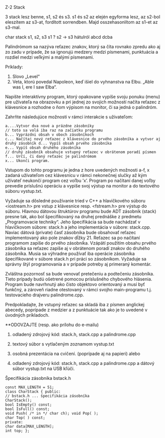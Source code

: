 Z-2 Stack

3 stack lesz benne, s1, s2 és s3. s1 és s2 az elején egyforma lesz, az s2-bol eleszítem az s3-at, fordított sorrendben. 
Majd osszehasonlítom az s1-et az s3-mal.

char stack s1, s2, s3 
s1 ? s2 -> s3 hátulról
abcd dcba


Palindrómom sa nazýva reťazec znakov, ktorý sa číta rovnako zpredu ako aj zo zadu v prípade, že sa ignorujú medzery medzi písmenami, punktuácia a rozdiel medzi veľkými a malými písmenami.


Príklady:


1. Slovo „Level“
2. Veta, ktorú povedal Napoleon, keď išiel do vyhnanstva na Elbu.
„Able was I, ere I saw Elba“.


Napíšte interaktívny program, ktorý opakovane vypíše svoju ponuku (menu) pre užívateľa na obrazovku a pri jednej zo svojich možností načíta reťazec z klávesnice a rozhodne o ňom výpisom na monitor, či sa jedná o palindróm.


Zahrňte následujúce možnosti v rámci interakcie s užívateľom:
```
a....Vytvor dva nové a prázdne zásobníky
// toto sa volá iba raz na začiatku programu
b... Vyprázdni obsah v oboch zásobníkoch
c... Načítaj nový reťazec z klávesnice do prvého zásobníka a vytvor aj druhý zásobník d... Vypíš obsah prvého zásobníka
e... Vypíš obsah druhého zásobníka
// druhý zásobník obsahuje vstupný reťazec v obrátenom poradí písmen
f... Určí, či daný reťazec je palindrómom
x... Ukonči program.
```
Vstupom do tohto programu je jedna z hore uvedených možnosti a-f, x zadaná užívateľom cez klávesnicu v rámci nekonečnej slučky až kým užívateľ neukončí program cez voľbu ’x’. Program po načítaní danej voľby prevedie príslušnú operáciu a vypíše svoj výstup na monitor a do textového súboru vystup.txt.


Vyžaduje sa dôsledné používanie tried v C++ a hlavičkového súboru <iostream.h> pre vstup z klávesnice resp. <fstream.h> pre výstup do súboru. Hlavnou dátovou štruktúrov programu bude ADT zásobník (stack) presne tak, ako bol špecifikovaný na druhej prednáške z predmetu „Programovacie techniky“. Jeho špecifikácia sa bude nachádzať v hlavičkovom súbore: stack.h a jeho implementácia v súbore: stack.cpp. Naviac dátová (private) časť zásobníka bude obsahovať reťazec implementovaný ako pole znakov dĺžky 21. Reťazec sa po načítaní programom zapíše do prvého zásobníka. Vzápätí použitím obsahu prvého zásobníka sa reťazec zapíše aj v obrátenom poradí znakov do druhého zásobníka. Musia sa výhradne používať iba operácie zásobníka špecifikované v súbore stack.h pri práci so zásobníkom. Vyžaduje sa správny štýl programovania a v prípade potreby aj primeraný komentár. 


Zvláštna pozornosť sa
bude venovať pretečeniu a podtečeniu zásobníka. Tieto prípady budú ošetrené pomocou príslušného chybového hlásenia. Program bude navrhnutý ako čisto objektovo orientovaný a musí byť funkčný, a zároveň riadne otestovaný v rámci svojho main-programu t.j. testovacieho drajveru palindrome.cpp.


Predpokladajte, že vstupný reťazec sa skladá iba z písmen anglickej abecedy, poprípade z medzier a z punktuácie tak ako je to uvedené v úvodných príkladoch.


**ODOVZAJTE (resp. ako prílohu do e-mailu)

1. odladený zdrojový kód: stack.h, stack.cpp a palindrome.cpp 
2. textový súbor s vytlačeným zoznamom vystup.txt
3. osobná prezentácia na cvičení.
(poprípade aj na papieri)
alebo

1. odladený zdrojový kód: stack.h, stack.cpp a palindrome.cpp a dátový súbor vystup.txt na USB kľúči.

Špecifikácia zásobníka bstack.h
```
const MAX_LENGTH = 51;
class CharStack { public:
// bstack.h ... špecifikácia zásobníka
CharStack();
bool IsEmpty() const;
bool IsFull() const;
void Push( /* in */ char ch); void Pop( );
char Top( ) const;
private:
char data[MAX_LENGTH];
int top; };
```
